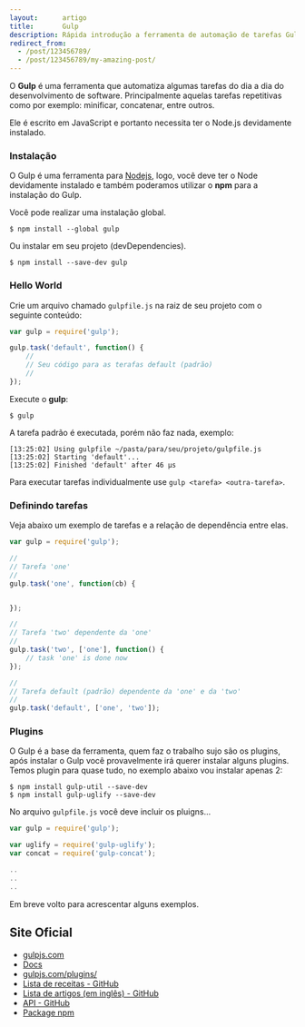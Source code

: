 ```yaml
---
layout:      artigo
title:       Gulp
description: Rápida introdução a ferramenta de automação de tarefas Gulp (Node.js)
redirect_from:
  - /post/123456789/
  - /post/123456789/my-amazing-post/
---
```


O __Gulp__ é uma ferramenta que automatiza algumas tarefas do dia a dia do desenvolvimento de software. Principalmente
aquelas tarefas repetitivas como por exemplo: minificar, concatenar, entre outros.

Ele é escrito em JavaScript e portanto necessita ter o Node.js devidamente instalado.


### Instalação

O Gulp é uma ferramenta para [Nodejs](/javascript/nodejs/), logo, você deve ter o Node devidamente
instalado e também poderamos utilizar o __npm__ para a instalação do Gulp.

Você pode realizar uma instalação global.

    $ npm install --global gulp

Ou instalar em seu projeto (devDependencies).

    $ npm install --save-dev gulp



### Hello World


Crie um arquivo chamado `gulpfile.js` na raiz de seu projeto com o seguinte conteúdo:

```javascript
var gulp = require('gulp');

gulp.task('default', function() {
    //
    // Seu código para as terafas default (padrão)
    //
});
```

Execute o __gulp__:

    $ gulp

A tarefa padrão é executada, porém não faz nada, exemplo:

    [13:25:02] Using gulpfile ~/pasta/para/seu/projeto/gulpfile.js
    [13:25:02] Starting 'default'...
    [13:25:02] Finished 'default' after 46 μs

Para executar tarefas individualmente use `gulp <tarefa> <outra-tarefa>`.



### Definindo tarefas

Veja abaixo um exemplo de tarefas e a relação de dependência entre elas.

```javascript
var gulp = require('gulp');

//
// Tarefa 'one'
//
gulp.task('one', function(cb) {


});

//
// Tarefa 'two' dependente da 'one'
//
gulp.task('two', ['one'], function() {
    // task 'one' is done now
});

//
// Tarefa default (padrão) dependente da 'one' e da 'two'
//
gulp.task('default', ['one', 'two']);
```


### Plugins

O Gulp é a base da ferramenta, quem faz o trabalho sujo são os plugins, após instalar o Gulp você provavelmente irá
querer instalar alguns plugins. Temos plugin para quase tudo, no exemplo abaixo vou instalar apenas 2:

    $ npm install gulp-util --save-dev
    $ npm install gulp-uglify --save-dev

No arquivo `gulpfile.js` você deve incluir os pluigns...


```javascript
var gulp = require('gulp');

var uglify = require('gulp-uglify');
var concat = require('gulp-concat');

..
..
..
```


Em breve volto para acrescentar alguns exemplos.



Site Oficial
---


- [gulpjs.com](http://gulpjs.com/)
- [Docs](https://github.com/gulpjs/gulp/blob/master/docs/getting-started.md)
- [gulpjs.com/plugins/](http://gulpjs.com/plugins/)
- [Lista de receitas - GitHub](https://github.com/gulpjs/gulp/tree/master/docs/recipes)
- [Lista de artigos (em inglês) - GitHub](https://github.com/gulpjs/gulp/blob/master/docs/README.md#articles)
- [API - GitHub](https://github.com/gulpjs/gulp/blob/master/docs/API.md)
- [Package npm](https://www.npmjs.com/package/gulp)